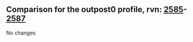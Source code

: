## Comparison for the outpost0 profile, rvn: [2585](https://github.com/PRO100KatYT/FortniteProfileRevisions/tree/main/profiles/outpost0/2585%20outpost0.json)-[2587](https://github.com/PRO100KatYT/FortniteProfileRevisions/tree/main/profiles/outpost0/2587%20outpost0.json)

No changes
